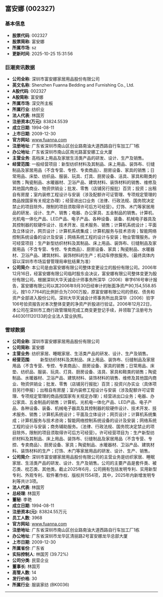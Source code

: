 ## 富安娜 (002327)

### 基本信息

- **股票代码**: 002327
- **股票简称**: 富安娜
- **所属市场**: sz
- **更新时间**: 2025-10-25 15:31:56

### 巨潮资讯数据

- **公司全称**: 深圳市富安娜家居用品股份有限公司
- **英文名称**: Shenzhen Fuanna Bedding and Furnishing Co., Ltd.
- **A股代码**: 002327
- **A股简称**: 富安娜
- **所属市场**: 深交所主板
- **所属行业**: 纺织业
- **法人代表**: 林国芳
- **注册资本(万元)**: 83824.5539
- **成立日期**: 1994-08-11
- **上市日期**: 2009-12-30
- **官方网站**: www.fuanna.com
- **注册地址**: 广东省深圳市南山区创业路南油大道西路自行车加工厂1栋
- **办公地址**: 广东省深圳市南山区南光路富安娜工业大厦
- **主营业务**: 高档床上用品及家居生活类产品的研发、设计、生产及销售。
- **经营范围**: 一般经营项目：新型纺织材料及其制品、床上用品、装饰布、衍缝制品及家居用品（不含专营、专控、专卖商品）、厨房设备、家具的销售；日常用品、床垫、纺织品、服装、玩具、灯具、厨房设备、洁具、家具和鞋类的销售；陶瓷制品、水暖器材、卫浴产品、建筑材料、装饰材料的销售、维修及其他国内商业、物资供销业；批发、零售（店铺另行报批）百货；投资；出租自有房屋；室内装修工程设计与安装（涉及配额许可证管理、专项规定管理的商品按国家有关规定办理）；经营进出口业务（法律、行政法规、国务院决定禁止的项目除外，限制的项目须取得许可后方可经营）。灯饰、木门等家居用品的研发、设计、生产、销售；电器、办公家具、五金制品的销售。计算机、光机电一体化产品、LED产品、电子产品、各种设备、装备、机械电子器具及其控制器的软硬件设计、技术开发、技术服务、销售；计算机系统设计；平面及立体设计，网页设计；计算机系统集成；计算机服务与技术咨询；智能网络控制系统设备的设计及安装；网络系统工程的设计与安装；物业管理服务。许可经营项目：生产新型纺织材料及其制品、床上用品、装饰布、衍缝制品及家居用品（不含专营、专控、专卖商品）、厨房设备、家具；陶瓷制品、水暖器材、卫浴产品、建筑材料、装饰材料的生产；机动车停放服务。（最终具体内容以深圳市市场监督管理局审批结果为准）
- **公司简介**: 本公司是由富安娜有限公司整体变更设立的股份有限公司。2006年12月16日，经富安娜有限公司临时股东会决议，富安娜有限公司整体变更为股份有限公司。根据深圳大华天诚会计师事务所深华（2006）审字616号审计报告，富安娜有限公司以其2006年9月30日经审计的账面净资产90,154,558.85元，按1:0.7764的比例折合为7,000万股，原富安娜有限公司的债权、债务和资产全部进入股份公司。深圳大华天诚会计师事务所出具深华（2006）验字106号验资报告对本次整体变更的净资产折股进行验证。2006年12月22日，本公司在深圳市工商行政管理局完成工商变更登记手续，并领取了注册号为4403011120133的企业法人营业执照。

### 雪球数据

- **公司全称**: 深圳市富安娜家居用品股份有限公司
- **公司简称**: 富安娜
- **主营业务**: 纺织家居、睡眠家居、生活类产品的研发、设计、生产及销售。
- **经营范围**: 　　新型纺织材料及其制品、床上用品、装饰布、衍缝制品及家居用品（不含专营、专控、专卖商品）、厨房设备、家具的销售；日常用品、床垫、纺织品、服装、玩具、灯具、厨房设备、洁具、家具和鞋类的销售；陶瓷制品、水暖器材、卫浴产品、建筑材料、装饰材料的销售、维修及其他国内商业、物资供销业；批发、零售（店铺另行报批）百货；投资兴办实业（具体项目另行申报）；出租自有房屋；室内装修工程设计与安装（涉及配额许可证管理、专项规定管理的商品按国家有关规定办理）；经营进出口业务；电器、办公家具、五金制品的销售；计算机、光机电一体化产品、LED产品、电子产品、各种设备、装备、机械电子器具及其控制器的软硬件设计、技术开发、技术服务、销售；计算机系统设计；平面及立体设计；网页设计；计算机系统集成；计算机服务与技术咨询；智能网络控制系统设备的设计及安装；网络系统工程的设计与安装；商务辅助服务。（法律、行政法规、国务院决定禁止的项目除外，限制的项目须取得许可后方可经营）。许可经营项目为：生产新型纺织材料及其制品、床上用品、装饰布、衍缝制品及家居用品（不含专营、专控、专卖商品）、厨房设备、家具；陶瓷制品、水暖器材、卫浴产品、建筑材料、装饰材料的生产；灯饰、木门等家居用品的研发、设计、生产、销售。
- **公司简介**: 深圳市富安娜家居用品股份有限公司的主营业务是纺织家居、睡眠家居、生活类产品的研发、设计、生产及销售。公司的主要产品是套件类、被芯类、枕芯类、其他类。截止2025年6月，公司拥有包括发明专利、实用新型专利、外观专利、软件著作权、版权共1554项，其中，2025年内新增发明专利等共计3项。
- **法人代表**: 林国芳
- **总经理**: 林国芳
- **董秘**: 李艳
- **成立日期**: 1994-08-11
- **注册资本(元)**: 83824.55万元
- **员工人数**: 3968
- **官方网站**: www.fuanna.com
- **注册地址**: 广东省深圳市南山区创业路南油大道西路自行车加工厂1栋
- **办公地址**: 广东省深圳市龙华区清丽路2号富安娜龙华总部大厦
- **上市日期**: 2009-12-30
- **所属省份**: 广东省
- **实际控制人**: 林国芳 (39.72%)
- **公司分类**: 民营企业
- **董事长**: 林国芳
- **高管人数**: 14
- **发行价格**: 30
- **所属行业**: 服装家纺 (BK0036)

---